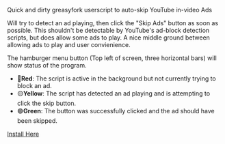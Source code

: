 Quick and dirty greasyfork userscript to auto-skip YouTube in-video Ads

Will try to detect an ad playing, then click the "Skip Ads" button as soon as possible. This shouldn't be detectable by YouTube's ad-block detection scripts, but does allow some ads to play. A nice middle ground between allowing ads to play and user convienience.

The hamburger menu button (Top left of screen, three horizontal bars) will show status of the program.

- 🔴**Red**: The script is active in the background but not currently trying to block an ad.
- 🟡**Yellow**: The script has detected an ad playing and is attempting to click the skip button.
- 🟢**Green**: The button was successfully clicked and the ad should have been skipped.


[Install Here](https://github.com/Yohoki/YouTubeAdSkip/raw/main/SkipAds.user.js)
